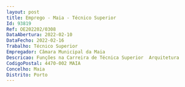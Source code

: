 ```yaml
--- 
layout: post
title: Emprego - Maia - Técnico Superior
Id: 93819
Ref: OE202202/0308
DataAbertura: 2022-02-10
DataFecho: 2022-02-16
Trabalho: Técnico Superior
Empregador: Câmara Municipal da Maia
Descricao: Funções na Carreira de Técnica Superior  Arquitetura
CodigoPostal: 4470-002 MAIA
Concelho: Maia
Distrito: Porto
--- 
```

